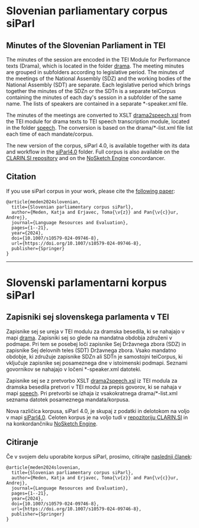# Slovenian parliamentary corpus siParl                                                                                                                                                                    
## Minutes of the Slovenian Parliament in TEI


The minutes of the session are encoded in the TEI Module for Performance texts (Drama), which is located in the folder [drama](drama).
The meeting minutes are grouped in subfolders according to legislative period.
The minutes of the meetings of the National Assembly (SDZ) and the working bodies of the National Assembly (SDT) are separate.
Each legislative period which brings together the minutes of the SDZn or the SDTn is a separate teiCorpus containing the minutes of each day's session in a subfolder of the same name.
The lists of speakers are contained in a separate *-speaker.xml file.                                                                                                                        
                                                                                                                                                       
The minutes of the meetings are converted to XSLT [drama2speech.xsl](drama2speech.xsl) from the TEI module for drama texts to TEI speech transcription module, located in the folder [speech](speech).
The conversion is based on the drama/*-list.xml file list each time of each mandate/corpus.

The new version of the corpus, siParl 4.0, is available together with its data and workflow in the [siParl4.0](siParl4.0) folder.
Full corpus is also available on the [CLARIN.SI repository](http://hdl.handle.net/11356/1936) and on the [NoSketch Engine](https://www.clarin.si/ske/#dashboard?corpname=siparl40) concordancer.

## Citation

If you use siParl corpus in your work, please cite the [following paper](https://doi.org/10.1007/s10579-024-09746-8):

```
@article{meden2024slovenian,
  title={Slovenian parliamentary corpus siParl},
  author={Meden, Katja and Erjavec, Toma{\v{z}} and Pan{\v{c}}ur, Andrej},
  journal={Language Resources and Evaluation},
  pages={1--21},
  year={2024},
  doi={10.1007/s10579-024-09746-8},
  url={https://doi.org/10.1007/s10579-024-09746-8},
  publisher={Springer}
}
```

--------         

# Slovenski parlamentarni korpus siParl

## Zapisniki sej slovenskega parlamenta v TEI

Zapisnike sej se ureja v TEI modulu za dramska besedila, ki se nahajajo v mapi [drama](drama).
Zapisniki sej so glede na mandatna obdobja združeni v podmape. Pri tem se posebej loči zapisnike Sej Državnega zbora (SDZ) in zapisnike Sej delovnih teles (SDT) Državnega zbora.
Vsako mandatno obdobje, ki združuje zapisnike SDZn ali SDTn je samostojni teiCorpus, ki vključuje
zapisnike sej posameznega dne v istoimenski podmapi.
Seznami govornikov se nahajajo v ločeni *-speaker.xml datoteki.

Zapisnike sej se z pretvorbo XSLT [drama2speech.xsl](drama2speech.xsl) iz TEI modula za dramska besedila pretvori v TEI modul za prepis govorov, ki se nahaja v mapi [speech](speech). 
Pri pretvorbi se izhaja iz vsakokratnega drama/*-list.xml seznama datotek posameznega mandata/korpusa.

Nova različica korpusa, siParl 4.0, je skupaj z podatki in delotokom na voljo v mapi [siParl4.0](siParl4.0).
Celoten korpus je na voljo tudi v [repozitoriju CLARIN.SI](http://hdl.handle.net/11356/1936) in na konkordančniku [NoSketch Engine](https://www.clarin.si/ske/#dashboard?corpname=siparl40).

## Citiranje

Če v svojem delu uporabite korpus siParl, prosimo, citirajte [naslednji članek](https://doi.org/10.1007/s10579-024-09746-8):

```
@article{meden2024slovenian,
  title={Slovenian parliamentary corpus siParl},
  author={Meden, Katja and Erjavec, Toma{\v{z}} and Pan{\v{c}}ur, Andrej},
  journal={Language Resources and Evaluation},
  pages={1--21},
  year={2024},
  doi={10.1007/s10579-024-09746-8},
  url={https://doi.org/10.1007/s10579-024-09746-8},
  publisher={Springer}
}
```
